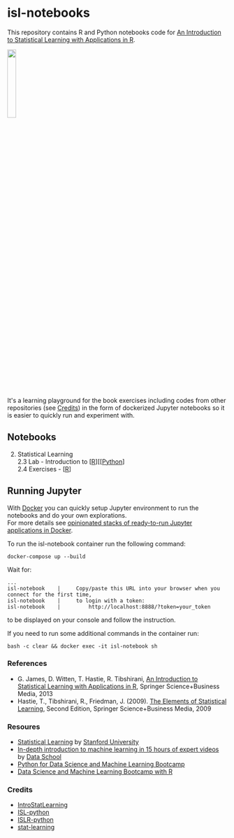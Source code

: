 # isl-notebooks
This repository contains R and Python notebooks code for [An Introduction to Statistical Learning with Applications in R](http://www-bcf.usc.edu/%7Egareth/ISL/).

<img src='http://www-bcf.usc.edu/%7Egareth/ISL/ISL%20Cover%202.jpg' width=20%>

It's a learning playground for the book exercises including codes from other repositories (see [Credits](#credits)) in the form of dockerized Jupyter notebooks so it is easier to quickly run and experiment with.

## Notebooks

2. Statistical Learning  
    2.3 Lab - Introduction to [[R](http://nbviewer.jupyter.org/github/jagin/isl-notebooks/blob/master/notebooks/R/2%20Statistical%20Learning/2.3%20Lab%20-%20Introduction%20to%20R.ipynb)][[[Python](http://nbviewer.jupyter.org/github/jagin/isl-notebooks/blob/master/notebooks/Python/2%20Statistical%20Learning/2.3%20Lab%20-%20Introduction%20to%20Python.ipynb)]  
    2.4 Exercises - [[R](http://nbviewer.jupyter.org/github/jagin/isl-notebooks/blob/master/notebooks/R/2%20Statistical%20Learning/2.4%20Exercises.ipynb)]  

## Running Jupyter

With [Docker](https://www.docker.com/community-edition) you can quickly setup Jupyter environment to run the notebooks and do your own explorations.  
For more details see [opinionated stacks of ready-to-run Jupyter applications in Docker](https://github.com/jupyter/docker-stacks).

To run the isl-notebook container run the following command:

```
docker-compose up --build
```

Wait for:

```
...
isl-notebook    |     Copy/paste this URL into your browser when you connect for the first time,
isl-notebook    |     to login with a token:
isl-notebook    |         http://localhost:8888/?token=your_token
```

to be displayed on your console and follow the instruction.

If you need to run some additional commands in the container run:

```
bash -c clear && docker exec -it isl-notebook sh

```

### References

- G. James, D. Witten, T. Hastie, R. Tibshirani, [An Introduction to Statistical Learning with Applications in R](http://www-bcf.usc.edu/%7Egareth/ISL/), Springer Science+Business Media, 2013
- Hastie, T., Tibshirani, R., Friedman, J. (2009). [The Elements of Statistical Learning](http://statweb.stanford.edu/%7tibs/ElemStatLearn/), Second Edition, Springer Science+Business Media, 2009

### Resoures

- [Statistical Learning](https://lagunita.stanford.edu/courses/HumanitiesSciences/StatLearning/Winter2016/about) by [Stanford University](http://www.stanford.edu/)
- [In-depth introduction to machine learning in 15 hours of expert videos](http://www.dataschool.io/15-hours-of-expert-machine-learning-videos/) by [Data School](http://www.dataschool.io)
- [Python for Data Science and Machine Learning Bootcamp](https://www.udemy.com/python-for-data-science-and-machine-learning-bootcamp/learn/v4/overview)
- [Data Science and Machine Learning Bootcamp with R](https://www.udemy.com/data-science-and-machine-learning-bootcamp-with-r/learn/v4/overview)

### Credits

- [IntroStatLearning](https://github.com/ppaquay/IntroStatLearning)
- [ISL-python](https://github.com/emredjan/ISL-python)
- [ISLR-python](https://github.com/JWarmenhoven/ISLR-python)
- [stat-learning](https://github.com/asadoughi/stat-learning)